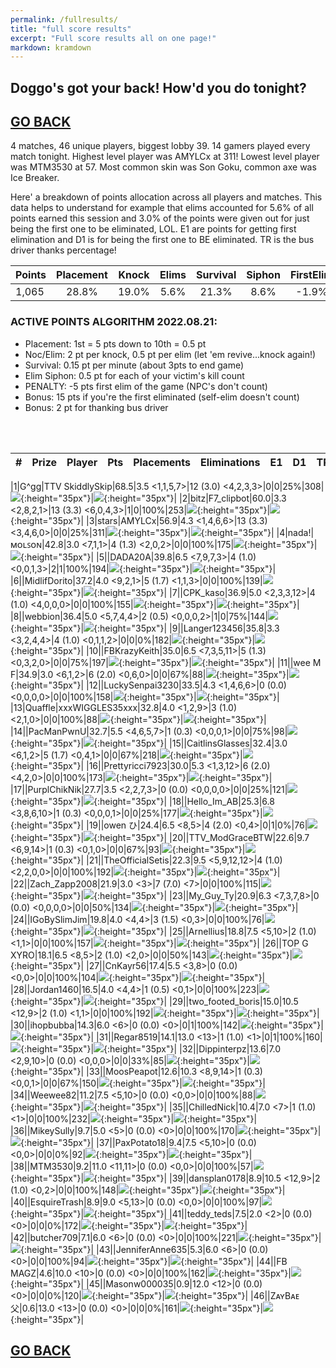 ```yaml
---
permalink: /fullresults/
title: "full score results"
excerpt: "Full score results all on one page!"
markdown: kramdown
---
```

<meta http-equiv="refresh" content="30">

## Doggo's got your back! How'd you do tonight?
## [GO BACK](https://www.kaso.gg)

4 matches, 46 unique players, biggest lobby 39. 14 gamers played every match tonight. Highest level player was AMYLCx at 311! Lowest level player was MTM3530 at 57. Most common skin was Son Goku, common axe was Ice Breaker.

Here' a breakdown of points allocation across all players and matches. This data helps to understand for example that elims accounted for 5.6% of all points earned this session and 3.0% of the points were given out for just being the first one to be eliminated, LOL. E1 are points for getting first elimination and D1 is for being the first one to BE eliminated. TR is the bus driver thanks percentage!
 
| Points | Placement | Knock | Elims | Survival | Siphon | FirstElim | FirstDead | ThanksBus |
| :--- | :----: | :----: | :----: | :----: | :----: | :----: | :----: | :----: |
|1,065|28.8%|19.0%|5.6%|21.3%|8.6%|-1.9%|3.0%|15.6%|

### ACTIVE POINTS ALGORITHM 2022.08.21:
- Placement: 1st = 5 pts down to 10th = 0.5 pt
- Noc/Elim: 2 pt per knock, 0.5 pt per elim (let 'em revive...knock again!)
- Survival: 0.15 pt per minute (about 3pts to end game)
- Elim Siphon: 0.5 pt for each of your victim's kill count
- PENALTY: -5 pts first elim of the game (NPC's don't count)
- Bonus: 15 pts if you're the first eliminated (self-elim doesn't count)
- Bonus: 2 pt for thanking bus driver
<br>
<br>

| # | Prize | Player | Pts | Placements | Eliminations | E1 | D1 | TR | Lvl | Skin | Axe |
| :----: | :--- | :--- | :----: | :--- | :--- | :----: | :----: | :----: | :----: | :----: | :----: |
 
 |1|G^gg|TTV SkiddlySkip|68.5|3.5 <1,1,5,7>|12 (3.0) <4,2,3,3>|0|0|25%|308|![](https://media.fortniteapi.io/images/04d0044a926503aec44d178b7cbf227b/transparent.png){:height="35px"}|![](https://media.fortniteapi.io/images/6e445da8c2b47cf6cf54d554d126ef12/transparent.png){:height="35px"}|
|2|bitz|F7_clipbot|60.0|3.3 <2,8,2,1>|13 (3.3) <6,0,4,3>|1|0|100%|253|![](https://media.fortniteapi.io/images/5d6b82ff761b71350a84f2ed1fe9275f/transparent.png){:height="35px"}|![](https://media.fortniteapi.io/images/7e4d9d90ef6974521b3e210b19f1ade1/transparent.png){:height="35px"}|
|3|stars|AMYLCx|56.9|4.3 <1,4,6,6>|13 (3.3) <3,4,6,0>|0|0|25%|311|![](https://media.fortniteapi.io/images/04d7bd3eed40ebe4794958c43e213398/transparent.png){:height="35px"}|![](https://media.fortniteapi.io/images/ec32e95-f5e82af-93e78e7-d72ff97/transparent.png){:height="35px"}|
|4|nada!|ᴍᴏʟꜱᴏɴ|42.8|3.0 <7,1,1>|4 (1.3) <2,0,2>|0|0|100%|175|![](https://media.fortniteapi.io/images/a97caf0bd36ab4c7fa271683ddb78c8c/transparent.png){:height="35px"}|![](https://media.fortniteapi.io/images/7129fe22482a29f1fdacec0628cc095a/transparent.png){:height="35px"}|
|5||DADA20A|39.8|6.5 <7,9,7,3>|4 (1.0) <0,0,1,3>|2|1|100%|194|![](https://media.fortniteapi.io/images/259bbb826124247449be37942a36e80c/transparent.png){:height="35px"}|![](https://media.fortniteapi.io/images/601615d56d031aa3836032a01a9cfb81/transparent.png){:height="35px"}|
|6||MidlifDorito|37.2|4.0 <9,2,1>|5 (1.7) <1,1,3>|0|0|100%|139|![](https://media.fortniteapi.io/images/117f54c-2985b28-ee59013-a625629/transparent.png){:height="35px"}|![](https://media.fortniteapi.io/images/7500ad3-1ad26f5-c425093-84deca6/transparent.png){:height="35px"}|
|7||CPK_kaso|36.9|5.0 <2,3,3,12>|4 (1.0) <4,0,0,0>|0|0|100%|155|![](https://media.fortniteapi.io/images/1ac9c1fbd6c3ffa94a38d1037e4c0156/transparent.png){:height="35px"}|![](https://media.fortniteapi.io/images/eb390e0a1e7ff085ff8c1e7a5a3afa53/transparent.png){:height="35px"}|
|8||webbion|36.4|5.0 <5,7,4,4>|2 (0.5) <0,0,0,2>|1|0|75%|144|![](https://media.fortniteapi.io/images/3342d8f2545e8a2fccfa64b389169d92/transparent.png){:height="35px"}|![](https://media.fortniteapi.io/images/9bfd9bacc26801f4fd617575e69ecbb9/transparent.png){:height="35px"}|
|9||Langer123456|35.8|3.3 <3,2,4,4>|4 (1.0) <0,1,1,2>|0|0|0%|182|![](https://media.fortniteapi.io/images/10e7dcef7553fb871f3711d778eb1c53/transparent.png){:height="35px"}|![](https://media.fortniteapi.io/images/0692194-9c5b386-445cf82-2cb484d/transparent.png){:height="35px"}|
|10||FBKrazyKeith|35.0|6.5 <7,3,5,11>|5 (1.3) <0,3,2,0>|0|0|75%|197|![](https://media.fortniteapi.io/images/398cb5db511f360e6b17b4ed34a22247/transparent.png){:height="35px"}|![](https://media.fortniteapi.io/images/6611610a7c2c07da2930b683dde37eef/transparent.png){:height="35px"}|
|11||wee M F|34.9|3.0 <6,1,2>|6 (2.0) <0,6,0>|0|0|67%|88|![](https://media.fortniteapi.io/images/5c18b43c1fe1f3da387508f824dd7356/transparent.png){:height="35px"}|![](https://media.fortniteapi.io/images/285f79e41b48fdacb3d3fb867972558a/transparent.png){:height="35px"}|
|12||LuckySenpai3230|33.5|4.3 <1,4,6,6>|0 (0.0) <0,0,0,0>|0|0|100%|158|![](https://media.fortniteapi.io/images/30c48e9-653d8e7-02bb621-1ad8e31/transparent.png){:height="35px"}|![](https://media.fortniteapi.io/images/d05d0ccff103c03578932034873e35a6/transparent.png){:height="35px"}|
|13|Quaffle|xxxWIGGLES35xxx|32.8|4.0 <1,2,9>|3 (1.0) <2,1,0>|0|0|100%|88|![](https://media.fortniteapi.io/images/17489d8dc4858bfe76f96537f85110ec/transparent.png){:height="35px"}|![](https://media.fortniteapi.io/images/29bb311ca8def3abb5e485a31c68a32d/transparent.png){:height="35px"}|
|14||PacManPwnU|32.7|5.5 <4,6,5,7>|1 (0.3) <0,0,0,1>|0|0|75%|98|![](https://media.fortniteapi.io/images/6ee43a20a84f5fffebfe008e176575a1/transparent.png){:height="35px"}|![](https://media.fortniteapi.io/images/b9ef8159c41c70190910adb40ced2ced/transparent.png){:height="35px"}|
|15||CaitlinsGlasses|32.4|3.0 <6,1,2>|5 (1.7) <0,4,1>|0|0|67%|218|![](https://media.fortniteapi.io/images/29973af14bd85f0b3d2a7f61a091c3b2/transparent.png){:height="35px"}|![](https://media.fortniteapi.io/images/8fdcb662208513beca0c8733c7ab79cf/transparent.png){:height="35px"}|
|16||Prettyricci7923|30.0|5.3 <1,3,12>|6 (2.0) <4,2,0>|0|0|100%|173|![](https://media.fortniteapi.io/images/809638491b83f670f460a07a2884ae79/transparent.png){:height="35px"}|![](https://media.fortniteapi.io/images/27c78852c68ab89dae462dd4749cf991/transparent.png){:height="35px"}|
|17||PurplChikNik|27.7|3.5 <2,2,7,3>|0 (0.0) <0,0,0,0>|0|0|25%|121|![](https://media.fortniteapi.io/images/01f9b143d6d05cfbc4bebd0f267aec87/transparent.png){:height="35px"}|![](https://media.fortniteapi.io/images/eba46c73e2326d1268ff1964893dc0d6/transparent.png){:height="35px"}|
|18||Hello_Im_AB|25.3|6.8 <3,8,6,10>|1 (0.3) <0,0,0,1>|0|0|25%|177|![](https://media.fortniteapi.io/images/4e29b26ec92a96de63469e091f5c125b/transparent.png){:height="35px"}|![](https://media.fortniteapi.io/images/d2e8284-fb06feb-ea3fbe3-c41fd8b/transparent.png){:height="35px"}|
|19||owen ひ|24.4|6.5 <8,5>|4 (2.0) <0,4>|0|1|0%|76|![](https://media.fortniteapi.io/images/50a7630-b43c2cc-ddf1732-564410d/transparent.png){:height="35px"}|![](https://media.fortniteapi.io/images/6c11d31f59ef6b26984a7b9464f12c00/transparent.png){:height="35px"}|
|20||TTV_ModGraceBTW|22.6|9.7 <6,9,14>|1 (0.3) <0,1,0>|0|0|67%|93|![](https://media.fortniteapi.io/images/4c7b2bfe828c5938e908a6a5d9cea53f/transparent.png){:height="35px"}|![](https://media.fortniteapi.io/images/11fb2f899525462b4405135ee5e8f35a/transparent.png){:height="35px"}|
|21||TheOfficialSetis|22.3|9.5 <5,9,12,12>|4 (1.0) <2,2,0,0>|0|0|100%|192|![](https://media.fortniteapi.io/images/17489d8dc4858bfe76f96537f85110ec/transparent.png){:height="35px"}|![](https://media.fortniteapi.io/images/07ec730d898b2509d1a1348dfbbf98cb/transparent.png){:height="35px"}|
|22||Zach_Zapp2008|21.9|3.0 <3>|7 (7.0) <7>|0|0|100%|115|![](https://media.fortniteapi.io/images/eed1dc1709f78c998adf0df066086eed/transparent.png){:height="35px"}|![](https://media.fortniteapi.io/images/29bb311ca8def3abb5e485a31c68a32d/transparent.png){:height="35px"}|
|23||My_Guy_Ty|20.9|6.3 <7,3,7,8>|0 (0.0) <0,0,0,0>|0|0|50%|134|![](https://media.fortniteapi.io/images/d930dba-8e19b63-a6d5d94-6978fe3/transparent.png){:height="35px"}|![](https://media.fortniteapi.io/images/65e15ffba968b03d600a5411704876e4/transparent.png){:height="35px"}|
|24||IGoBySlimJim|19.8|4.0 <4,4>|3 (1.5) <0,3>|0|0|100%|76|![](https://media.fortniteapi.io/images/563d1ba1d0a8f2b9cf438c3c06c985d4/transparent.png){:height="35px"}|![](https://media.fortniteapi.io/images/3e5a1599e8620abd44155917aa2f5b2c/transparent.png){:height="35px"}|
|25||Arnellius|18.8|7.5 <5,10>|2 (1.0) <1,1>|0|0|100%|157|![](https://media.fortniteapi.io/images/42f90dc95a07f89198fda80ed490431a/transparent.png){:height="35px"}|![](https://media.fortniteapi.io/images/0692194-9c5b386-445cf82-2cb484d/transparent.png){:height="35px"}|
|26||TOP G XYRO|18.1|6.5 <8,5>|2 (1.0) <2,0>|0|0|50%|143|![](https://media.fortniteapi.io/images/4c06864-58fe7f1-07a075c-848df80/transparent.png){:height="35px"}|![](https://media.fortniteapi.io/images/ec32e95-f5e82af-93e78e7-d72ff97/transparent.png){:height="35px"}|
|27||CnKayr56|17.4|5.5 <3,8>|0 (0.0) <0,0>|0|0|100%|104|![](https://media.fortniteapi.io/images/5d89d43829d59c68aa1abef962f170fc/transparent.png){:height="35px"}|![](https://media.fortniteapi.io/images/410610492f7995d07f15c168b2376cb9/transparent.png){:height="35px"}|
|28||Jordan1460|16.5|4.0 <4,4>|1 (0.5) <0,1>|0|0|100%|223|![](https://media.fortniteapi.io/images/6ee43a20a84f5fffebfe008e176575a1/transparent.png){:height="35px"}|![](https://media.fortniteapi.io/images/2149460bed6da81cbc9a5c8ba2a0e4ff/transparent.png){:height="35px"}|
|29||two_footed_boris|15.0|10.5 <12,9>|2 (1.0) <1,1>|0|0|100%|192|![](https://media.fortniteapi.io/images/eed1dc1709f78c998adf0df066086eed/transparent.png){:height="35px"}|![](https://media.fortniteapi.io/images/29bb311ca8def3abb5e485a31c68a32d/transparent.png){:height="35px"}|
|30||ihopbubba|14.3|6.0 <6>|0 (0.0) <0>|0|1|100%|142|![](https://media.fortniteapi.io/images/9873376-84e54dd-54c54dd-9ce5a82/transparent.png){:height="35px"}|![](https://media.fortniteapi.io/images/d0ede8f-343a5e4-ca342cf-06f23a6/transparent.png){:height="35px"}|
|31||Regar8519|14.1|13.0 <13>|1 (1.0) <1>|0|1|100%|160|![](https://media.fortniteapi.io/images/c33db0a26c632e6a133c7201440f1593/transparent.png){:height="35px"}|![](https://media.fortniteapi.io/images/54659001b6c523cc90c07e288e8afced/transparent.png){:height="35px"}|
|32||Dippinterpz|13.6|7.0 <2,9,10>|0 (0.0) <0,0,0>|0|0|33%|85|![](https://media.fortniteapi.io/images/d96579630a4aa5fc9d427fbeec8ab712/transparent.png){:height="35px"}|![](https://media.fortniteapi.io/images/31f44723a0b23043731f87bb09bf0e54/transparent.png){:height="35px"}|
|33||MoosPeapot|12.6|10.3 <8,9,14>|1 (0.3) <0,0,1>|0|0|67%|150|![](https://media.fortniteapi.io/images/3342d8f2545e8a2fccfa64b389169d92/transparent.png){:height="35px"}|![](https://media.fortniteapi.io/images/05c48936305179b91613cac98be12beb/transparent.png){:height="35px"}|
|34||Weewee82|11.2|7.5 <5,10>|0 (0.0) <0,0>|0|0|100%|88|![](https://media.fortniteapi.io/images/028810044b02bf1b9072943be2967b27/transparent.png){:height="35px"}|![](https://media.fortniteapi.io/images/10ae055a6c6c8bd350a4d6d31917e0e3/transparent.png){:height="35px"}|
|35||ChilledNick|10.4|7.0 <7>|1 (1.0) <1>|0|0|100%|232|![](https://media.fortniteapi.io/images/747cdfbb30a97762f021c17049b67dd0/transparent.png){:height="35px"}|![](https://media.fortniteapi.io/images/5dfc05d405ea8986edbd63fc8b433274/transparent.png){:height="35px"}|
|36||MikeySully|9.7|5.0 <5>|0 (0.0) <0>|0|0|100%|170|![](https://media.fortniteapi.io/images/a340e798cf705bfd7e60da8518705189/transparent.png){:height="35px"}|![](https://media.fortniteapi.io/images/d2e8284-fb06feb-ea3fbe3-c41fd8b/transparent.png){:height="35px"}|
|37||PaxPotato18|9.4|7.5 <5,10>|0 (0.0) <0,0>|0|0|0%|92|![](https://media.fortniteapi.io/images/52f1f7d24620835f96dfe15fc8f5b1da/transparent.png){:height="35px"}|![](https://media.fortniteapi.io/images/8fdcb662208513beca0c8733c7ab79cf/transparent.png){:height="35px"}|
|38||MTM3530|9.2|11.0 <11,11>|0 (0.0) <0,0>|0|0|100%|57|![](https://media.fortniteapi.io/images/c4f22a0ac0f3ab7509a5263d4025ae34/transparent.png){:height="35px"}|![](https://media.fortniteapi.io/images/a2cc22d2f7dc9b3133be728e06948897/transparent.png){:height="35px"}|
|39||dansplan0178|8.9|10.5 <12,9>|2 (1.0) <0,2>|0|0|100%|148|![](https://media.fortniteapi.io/images/2b10bbeecf31d1ae8d83a5e0c07adef0/transparent.png){:height="35px"}|![](https://media.fortniteapi.io/images/9bac3f4b17980c2446af9dba7ba2caf4/transparent.png){:height="35px"}|
|40||EsquireTrash|8.9|9.0 <5,13>|0 (0.0) <0,0>|0|0|100%|97|![](https://media.fortniteapi.io/images/ec72faa4d3b15d6b40726cd424122b1e/transparent.png){:height="35px"}|![](https://media.fortniteapi.io/images/b679d42cc0ddfa85942297bdd3ba15ce/transparent.png){:height="35px"}|
|41||teddy_teds|7.5|2.0 <2>|0 (0.0) <0>|0|0|0%|172|![](https://media.fortniteapi.io/images/6cfd3b3628dc294d7f8cd19365035d68/transparent.png){:height="35px"}|![](https://media.fortniteapi.io/images/7c9afa14cbc3d768fe4caabfeed34867/transparent.png){:height="35px"}|
|42||butcher709|7.1|6.0 <6>|0 (0.0) <0>|0|0|100%|221|![](https://media.fortniteapi.io/images/46c716ab2a39918a9825a2847455aaed/transparent.png){:height="35px"}|![](https://media.fortniteapi.io/images/a4166a6498e089366e78637f9aff0367/transparent.png){:height="35px"}|
|43||JenniferAnne635|5.3|6.0 <6>|0 (0.0) <0>|0|0|100%|94|![](https://media.fortniteapi.io/images/c0b107b18754af4906abf2ca3a3c6661/transparent.png){:height="35px"}|![](https://media.fortniteapi.io/images/eae173d-282ab94-ffce067-5d60def/transparent.png){:height="35px"}|
|44||FB MAGZ|4.6|10.0 <10>|0 (0.0) <0>|0|0|100%|162|![](https://media.fortniteapi.io/images/9251417dc9c01cb8c84a1b0fddb751d0/transparent.png){:height="35px"}|![](https://media.fortniteapi.io/images/7e4d9d90ef6974521b3e210b19f1ade1/transparent.png){:height="35px"}|
|45||Masonw000035|0.9|12.0 <12>|0 (0.0) <0>|0|0|0%|120|![](https://media.fortniteapi.io/images/eed1dc1709f78c998adf0df066086eed/transparent.png){:height="35px"}|![](https://media.fortniteapi.io/images/29bb311ca8def3abb5e485a31c68a32d/transparent.png){:height="35px"}|
|46||ZᴀʏBᴀᴇ 父|0.6|13.0 <13>|0 (0.0) <0>|0|0|0%|161|![](https://media.fortniteapi.io/images/04d7bd3eed40ebe4794958c43e213398/transparent.png){:height="35px"}|![](https://media.fortniteapi.io/images/ec32e95-f5e82af-93e78e7-d72ff97/transparent.png){:height="35px"}|

## [GO BACK](https://www.kaso.gg)
